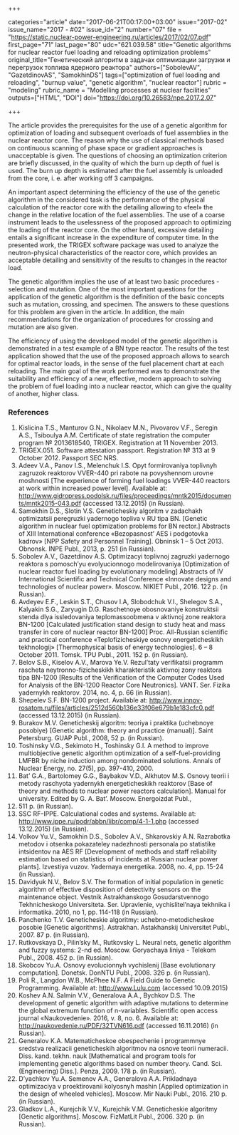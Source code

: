 +++

categories="article"
date="2017-06-21T00:17:00+03:00"
issue="2017-02"
issue_name="2017 - #02"
issue_id="2"
number="07"
file = "https://static.nuclear-power-engineering.ru/articles/2017/02/07.pdf"
first_page="71"
last_page="80"
udc="621.039.58"
title="Genetic algorithms for nuclear reactor fuel loading and reloading optimization problems"
original_title="Генетический алгоритм в задачах оптимизации загрузки и перегрузок топлива ядерного реактора"
authors=["SobolevAV", "GazetdinovAS", "SamokhinDS"]
tags=["optimization of fuel loading and reloading", "burnup value", "genetic algorithm", "nuclear reactor"]
rubric = "modeling"
rubric_name = "Modelling processes at nuclear facilities"
outputs=["HTML", "DOI"]
doi="https://doi.org/10.26583/npe.2017.2.07"

+++

The article provides the prerequisites for the use of a genetic algorithm for optimization of loading and subsequent overloads of fuel assemblies in the nuclear reactor core. The reason why the use of classical methods based on continuous scanning of phase space or gradient approaches is unacceptable is given. The questions of choosing an optimization criterion are briefly discussed, in the quality of which the burn up depth of fuel is used. The burn up depth is estimated after the fuel assembly is unloaded from the core, i. e. after working off 3 campaigns.

An important aspect determining the efficiency of the use of the genetic algorithm in the considered task is the performance of the physical calculation of the reactor core with the detailing allowing to «feel» the change in the relative location of the fuel assemblies. The use of a coarse instrument leads to the uselessness of the proposed approach to optimizing the loading of the reactor core. On the other hand, excessive detailing entails a significant increase in the expenditure of computer time. In the presented work, the TRIGEX software package was used to analyze the neutron-physical characteristics of the reactor core, which provides an acceptable detailing and sensitivity of the results to changes in the reactor load.

The genetic algorithm implies the use of at least two basic procedures - selection and mutation. One of the most important questions for the application of the genetic algorithm is the definition of the basic concepts such as mutation, crossing, and specimen. The answers to these questions for this problem are given in the article. In addition, the main recommendations for the organization of procedures for crossing and mutation are also given.

The efficiency of using the developed model of the genetic algorithm is demonstrated in a test example of a BN type reactor. The results of the test application showed that the use of the proposed approach allows to search for optimal reactor loads, in the sense of the fuel placement chart at each reloading. The main goal of the work performed was to demonstrate the suitability and efficiency of a new, effective, modern approach to solving the problem of fuel loading into a nuclear reactor, which can give the quality of another, higher class.

### References

1. Kislicina T.S., Manturov G.N., Nikolaev M.N., Pivovarov V.F., Seregin A.S., Tsiboulya A.M. Certificate of state registration the computer program № 2013618540, TRIGEX. Registration at 11 November 2013.
2. TRIGEX.051. Software attestation passport. Registration № 313 at 9 October 2012. Passport SEC NRS.
3. Adeev V.A., Panov I.S., Melenchuk I.S. Opyt formirovaniya toplivnyh zagruzok reaktorov VVER-440 pri rabote na povyshennom urovne moshnosti [The experience of forming fuel loadings VVER-440 reactors at work within increased power level]. Available at: http://www.gidropress.podolsk.ru/files/proceedings/mntk2015/documents/mntk2015-043.pdf (accessed 13.12.2015) (in Russian).
4. Samokhin D.S., Slotin V.S. Geneticheskiy algoritm v zadachakh optimizatsii peregruzki yadernogo topliva v RU tipa BN. [Genetic algorithm in nuclear fuel optimization problems for BN rector.] Abstracts of XIII International conference «Bezopasnost’ AES i podgotovka kadrov» [NPP Safety and Personnel Training]. Obninsk 1 – 5 Oct 2013. Obnonsk. INPE Publ., 2013, p. 251 (in Russian).
5. Sobolev A.V., Gazetdinov A.S. Optimizacyi toplivnoj zagruzki yadernogo reaktora s pomosch’yu evolyucionnogo modelirovaniya [Optimization of nuclear reactor fuel loading by evolutionary modeling] Abstracts of IV International Scientific and Technical Conference «Innovate designs and technologies of nuclear power». Moscow. NIKIET Publ., 2016. 122 p. (in Russian).
6. Avdeyev E.F., Leskin S.T., Chusov I.A, Slobodchuk V.I., Shelegov S.A., Kalyakin S.G., Zaryugin D.G. Raschetnoye obosnovaniye konstruktsii stenda dlya issledovaniya teplomassoobmena v aktivnoj zone reaktora BN-1200 [Calculated justification stand design to study heat and mass transfer in core of nuclear reactor BN-1200] Proc. All-Russian scientific and practical conference «Teplofizicheskiye osnovy energeticheskikh tekhnologij» [Thermophysical basis of energy technologies]. 6 – 8 October 2011. Tomsk. TPU Publ., 2011. 152 p. (in Russian).
7. Belov S.B., Kiselov A.V., Marova Ye.V. Rezul’taty verifikatsii programm rascheta neytronno-fizicheskikh kharakteristik aktivnoj zony reaktora tipa BN-1200 [Results of the Verification of the Computer Codes Used for Analysis of the BN-1200 Reactor Core Neutronics]. VANT. Ser. Fizika yadernykh reaktorov. 2014, no. 4, p. 66 (in Russian).
8. Shepelev S.F. BN-1200 project. Available at: http://www.innov-rosatom.ru/files/articles/2512d560b136e33f06e679b1e183cfc0.pdf (accessed 13.12.2015) (in Russian).
9. Burakov M.V. Geneticheskij algoritm: teoriya i praktika (uchebnoye posobiye) [Genetic algorithm: theory and practice (manual)]. Saint Petersburg. GUAP Publ., 2008, 52 p. (in Russian).
10. Toshinsky V.G., Sekimoto H., Toshinsky G.I. A method to improve multiobjective genetic algorithm optimization of a self-fuel-providing LMFBR by niche induction among nondominated solutions. Annals of Nuclear Energy, no. 27(5), pp. 397-410, 2000.
11. Bat’ G.A., Bartolomey G.G., Baybakov V.D., Alkhutov M.S. Osnovy teorii i metody raschyota yadernykh energeticheskikh reaktorov [Base of theory and methods to nuclear power reactors calculation]. Manual for university. Edited by G. A. Bat’. Moscow. Energoizdat Publ.,
1982. 511 p. (in Russian).
12. SSC RF-IPPE. Calculational codes and systems. Available at: http://www.ippe.ru/podr/abbn/libr/comp/4-1-1.php (accessed 13.12.2015) (in Russian).
13. Volkov Yu.V., Samokhin D.S., Sobolev A.V., Shkarovskiy A.N. Razrabotka metodov i otsenka pokazateley nadezhnosti personala po statistike intsidentov na AES RF [Development of methods and staff reliability estimation based on statistics of incidents at Russian nuclear power plants]. Izvestiya vuzov. Yadernaya energetika. 2008, no. 4, pp. 15-24 (in Russian).
14. Davidyuk N.V., Belov S.V. The formation of initial population in genetic algorithm of effective disposition of detectivity sensors on the maintenance object. Vestnik Astrakhanskogo Gosudarstvennogo Tekhnicheskogo Universiteta. Ser. Upravlenie, vychislitel’naya tekhnika i informatika. 2010, no 1, pp. 114-118 (in Russian).
15. Panchenko T.V. Geneticheskie algoritmy: uchebno-metodicheskoe posobie [Genetic algorithms]. Astrakhan. Astakhanskij Universitet Publ., 2007. 87 p. (in Russian).
16. Rutkovskaya D., Pilin’sky M., Rutkovsky L. Neural nets, genetic algorithm and fuzzy systems: 2-nd ed. Mosсow. Goryachaya liniya - Telekom Publ., 2008. 452 p. (in Russian).
17. Skobcov Yu.A. Osnovy evolucionnyh vychislenij [Base evolutionary computation]. Donetsk. DonNTU Publ., 2008. 326 p. (in Russian).
18. Poli R., Langdon W.B., McPhee N.F. A Field Guide to Genetic Programming. Available at: http://www.Lulu.com (accessed 10.09.2015)
19. Koshev A.N. Salmin V.V., Generalova A.A., Bychkov D.S. The development of genetic algorithm with adaptive mutations to determine the global extremum function of n-variables. Scientific open access journal «Naukovedenie». 2016, v. 8, no. 6. Available at: http://naukovedenie.ru/PDF/32TVN616.pdf (accessed 16.11.2016) (in Russian).
20. Generalov K.A. Matematicheskoe obespechenie i programmnye sredstva realizacii geneticheskih algoritmov na osnove teorii numeracii. Diss. kand. tekhn. nauk [Mathematical and program tools for implementing genetic algorithms based on number theory. Cand. Sci. (Engineering) Diss.]. Penza, 2009. 178 p. (in Russian).
21. D’yachkov Yu.A. Semenov A.A., Generalova A.A. Prikladnaya optimizaciya v proektirovanii kolyosnyh mashin [Applied optimization in the design of wheeled vehicles]. Moscow. Mir Nauki Publ., 2016. 210 p. (in Russian).
22. Gladkov L.A., Kurejchik V.V., Kurejchik V.M. Geneticheskie algoritmy [Genetic algorithms]. Moscow. FizMatLit Publ., 2006. 320 p. (in Russian).